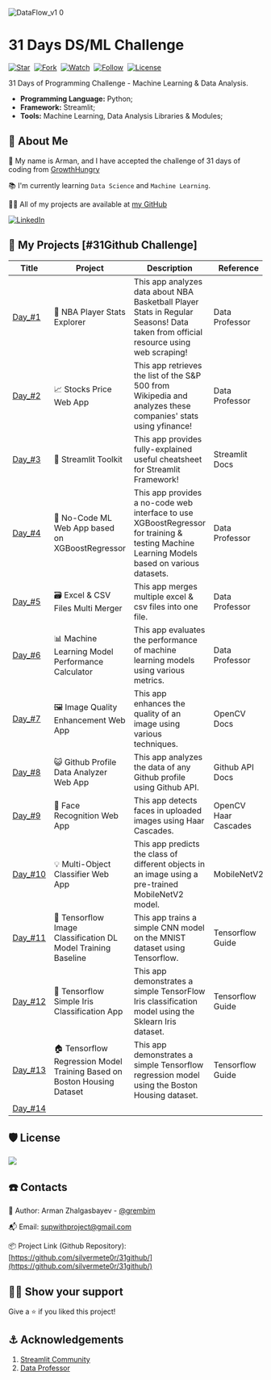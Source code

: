
![DataFlow_v1 0](https://github.com/silvermete0r/31github/assets/108217670/87f2677b-f82e-4354-9084-42fcfadbb3b7)

# 31 Days DS/ML Challenge
[![Star](https://img.shields.io/github/stars/silvermete0r/31github.svg?logo=github&style=flat-square)](https://github.com/silvermete0r/31github)&nbsp;
[![Fork](https://img.shields.io/github/forks/silvermete0r/31github.svg?logo=github&style=flat-square)](https://github.com/silvermete0r/31github)&nbsp;
[![Watch](https://img.shields.io/github/watchers/silvermete0r/31github.svg?logo=github&style=flat-square)](https://github.com/silvermete0r/31github)&nbsp;
[![Follow](https://img.shields.io/github/followers/silvermete0r.svg?logo=github&style=flat-square)](https://github.com/silvermete0r/31github)&nbsp;
[![License](https://img.shields.io/github/license/silvermete0r/31github.svg?logo=github&style=flat-square)](https://github.com/silvermete0r/31github)

31 Days of Programming Challenge - Machine Learning &amp; Data Analysis.

* **Programming Language:** Python; 
* **Framework:** Streamlit;
* **Tools:** Machine Learning, Data Analysis Libraries & Modules;

<!-- ABOUT ME -->
## 🧔 About Me

👋 My name is Arman, and I have accepted the challenge of 31 days of coding from [GrowthHungry](https://www.growthhungry.life/challenge)

📚 I\'m currently learning `Data Science` and `Machine Learning`.

👨‍💻 All of my projects are available at [my GitHub](https://github.com/silvermete0r)

[![LinkedIn][linkedin-shield]][linkedin-url]

<!-- Projects Table -->

## 📂 My Projects [#31Github Challenge]
| Title | Project | Description | Reference |
| ------- | ----------- | --------- | --------- |
| [Day_#1](https://github.com/silvermete0r/31github/blob/master/projects/day1.py)  | 🏀 NBA Player Stats Explorer | This app analyzes data about NBA Basketball Player Stats in Regular Seasons! Data taken from official resource using web scraping! | Data Professor |
| [Day_#2](https://github.com/silvermete0r/31github/blob/master/projects/day2.py)  | 📈 Stocks Price Web App | This app retrieves the list of the S&P 500 from Wikipedia and analyzes these companies' stats using yfinance! | Data Professor |
| [Day_#3](https://github.com/silvermete0r/31github/blob/master/projects/day3.py)  | 🧰 Streamlit Toolkit | This app provides fully-explained useful cheatsheet for Streamlit Framework! | Streamlit Docs |
| [Day_#4](https://github.com/silvermete0r/31github/blob/master/projects/day4.py)  | 💎 No-Code ML Web App based on XGBoostRegressor | This app provides a no-code web interface to use XGBoostRegressor for training & testing Machine Learning Models based on various datasets. | Data Professor |
| [Day_#5](https://github.com/silvermete0r/31github/blob/master/projects/day5.py)  | 🗃️ Excel & CSV Files Multi Merger | This app merges multiple excel & csv files into one file. | Data Professor |
| [Day_#6](https://github.com/silvermete0r/31github/blob/master/projects/day6.py)  | 📊 Machine Learning Model Performance Calculator | This app evaluates the performance of machine learning models using various metrics. | Data Professor |
| [Day_#7](https://github.com/silvermete0r/31github/blob/master/projects/day7.py)  | 🖼️ Image Quality Enhancement Web App | This app enhances the quality of an image using various techniques. | OpenCV Docs |
| [Day_#8](https://github.com/silvermete0r/31github/blob/master/projects/day8.py)  | 😺 Github Profile Data Analyzer Web App | This app analyzes the data of any Github profile using Github API. | Github API Docs |
| [Day_#9](https://github.com/silvermete0r/31github/blob/master/projects/day9.py)  | 🧑 Face Recognition Web App | This app detects faces in uploaded images using Haar Cascades. | OpenCV Haar Cascades |
| [Day_#10](https://github.com/silvermete0r/31github/blob/master/projects/day10.py)  | 💡 Multi-Object Classifier Web App | This app predicts the class of different objects in an image using a pre-trained MobileNetV2 model. | MobileNetV2 |
| [Day_#11](https://github.com/silvermete0r/31github/blob/master/projects/day11.py)  | 👾 Tensorflow Image Classification DL Model Training Baseline | This app trains a simple CNN model on the MNIST dataset using Tensorflow. | Tensorflow Guide |
| [Day_#12](https://github.com/silvermete0r/31github/blob/master/projects/day12.py)  | 🌸 Tensorflow Simple Iris Classification App | This app demonstrates a simple TensorFlow Iris classification model using the Sklearn Iris dataset. | Tensorflow Guide |
| [Day_#13](https://github.com/silvermete0r/31github/blob/master/projects/day13.py)  | 🏠 Tensorflow Regression Model Training Based on Boston Housing Dataset | This app demonstrates a simple Tensorflow regression model using the Boston Housing dataset. | Tensorflow Guide |
| [Day_#14](https://github.com/silvermete0r/31github/blob/master/projects/day14.py)  |  |  |  |

<!-- LICENSE -->
## 🛡️ License
<a href="https://github.com/silvermete0r/31github/blob/master/LICENSE"><img src="https://img.shields.io/github/license/silvermete0r/31github?style=plastic"></a>

<!-- CONTACTS -->

## ☎️ Contacts

🧐 Author: Arman Zhalgasbayev - [@grembim](https://www.instagram.com/grembim/)

📬 Email: supwithproject@gmail.com

📦 Project Link (Github Repository): [https://github.com/silvermete0r/31github/](https://github.com/silvermete0r/31github/)

<!-- SUPPORT -->

## 👨‍🚀 Show your support

Give a ⭐️ if you liked this project!

<!-- ACKNOWLEDGEMENTS -->

## ⚓ Acknowledgements

1. [Streamlit Community](https://streamlit.io/)
2. [Data Professor](https://github.com/dataprofessor)

<!-- MARKDOWN LINKS & IMAGES -->
[linkedin-shield]: https://img.shields.io/badge/-LinkedIn-black.svg?style=flat-square&logo=linkedin&colorB=555
[linkedin-url]: https://linkedin.com/in/arman-zhalgasbayev/
